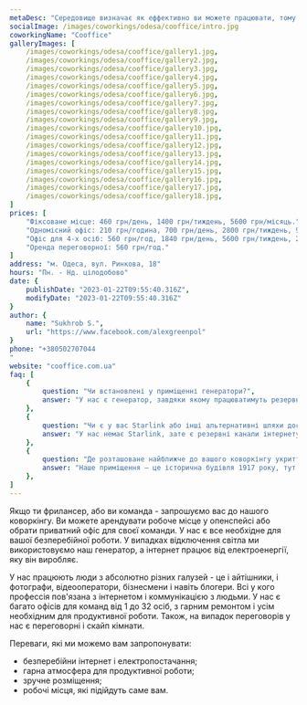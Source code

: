 ```yaml
---
metaDesc: "Середовище визначає як еффективно ви можете працювати, тому наш коворкінг наголошує на атмосфері та людях, які її наповнюють."
socialImage: /images/coworkings/odesa/cooffice/intro.jpg
coworkingName: "Cooffice"
galleryImages: [
	/images/coworkings/odesa/cooffice/gallery1.jpg,
	/images/coworkings/odesa/cooffice/gallery2.jpg,
	/images/coworkings/odesa/cooffice/gallery3.jpg,
	/images/coworkings/odesa/cooffice/gallery4.jpg,
	/images/coworkings/odesa/cooffice/gallery5.jpg,
	/images/coworkings/odesa/cooffice/gallery6.jpg,
	/images/coworkings/odesa/cooffice/gallery7.jpg,
	/images/coworkings/odesa/cooffice/gallery8.jpg,
	/images/coworkings/odesa/cooffice/gallery9.jpg,
	/images/coworkings/odesa/cooffice/gallery10.jpg,
	/images/coworkings/odesa/cooffice/gallery11.jpg,
	/images/coworkings/odesa/cooffice/gallery12.jpg,
	/images/coworkings/odesa/cooffice/gallery13.jpg,
	/images/coworkings/odesa/cooffice/gallery14.jpg,
	/images/coworkings/odesa/cooffice/gallery15.jpg,
	/images/coworkings/odesa/cooffice/gallery16.jpg,
	/images/coworkings/odesa/cooffice/gallery17.jpg,
	/images/coworkings/odesa/cooffice/gallery18.jpg,
]
prices: [
	"Фіксоване місце: 460 грн/день, 1400 грн/тиждень, 5600 грн/місяць.",
	"Одномісний офіс: 210 грн/година, 700 грн/день, 2800 грн/тиждень, 9100 грн/місяць.",
	"Офіс для 4-х осіб: 560 грн/год, 1840 грн/день, 5600 грн/тиждень, 22400 грн/місяць",
	"Оренда переговорної: 560 грн/год."
]
address: "м. Одеса, вул. Ринкова, 18"
hours: "Пн. - Нд. цілодобово"
date: {
	publishDate: "2023-01-22T09:55:40.316Z",
	modifyDate: "2023-01-22T09:55:40.316Z"
}
author: {
	name: "Sukhrob S.",
	url: "https://www.facebook.com/alexgreenpol"
}
phone: "+380502707044
"
website: "cooffice.com.ua"
faq: [
	{
		question: "Чи встановлені у приміщенні генератори?", 
		answer: "У нас є генератор, завдяки якому працюватимуть резервні розетки в кожному офісі та критичне освітлення робочих та загальних зон."
	},
	{
		question: "Чи є у вас Starlink або інші альтернативні шляхи доступу до інтернету?", 
		answer: "У нас немає Starlink, зате є резервні канали інтернету: якщо один від’єднається, увімкнеться інший."
	},
	{
		question: "Де розташоване найближче до вашого коворкінгу укриття?", 
		answer: "Наше приміщення — це історична будівля 1917 року, тут немає сховища. Однак навпроти є підземний паркінг."
	},
]
---
```


Якщо ти фрилансер, або ви команда - запрошуємо вас до нашого коворкінгу. Ви можете арендувати робоче місце у опенспейсі або обрати приватний офіс для своєї команди. У нас є все необхідне для вашої безперебійної роботи. У випадках відключення світла ми використовуємо наш генератор, а інтернет працює від електроенергії, яку він виробляє.

У нас працюють люди з абсолютно різних галузей - це і айтішники, і фотографи, відеооператори, бізнесмени і навіть блогери. Всі у кого профессія пов'язана з інтернетом і коммунікацією з людьми. У нас є багато офісів для команд від 1 до 32 осіб, з гарним ремонтом і усім необхідним для продуктивної роботи. Також, на випадок переговорів у нас є переговорні і скайп кімнати.

Переваги, які ми можемо вам запропонувати:

-   безперебійни інтернет і електропостачання;
-   гарна атмосфера для продуктивної роботи;
-   зручне розміщення;
-   робочі місця, які підійдуть саме вам.
